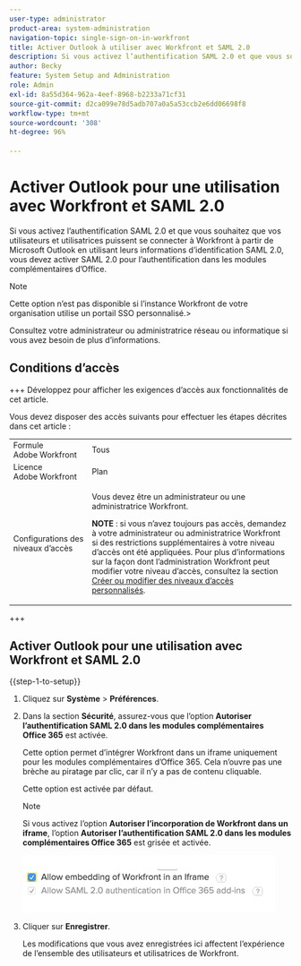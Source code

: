 ```yaml
---
user-type: administrator
product-area: system-administration
navigation-topic: single-sign-on-in-workfront
title: Activer Outlook à utiliser avec Workfront et SAML 2.0
description: Si vous activez l’authentification SAML 2.0 et que vous souhaitez que vos utilisateurs et utilisatrices puissent se connecter à Workfront à partir de Microsoft Outlook en utilisant leurs informations d’identification SAML 2.0, vous devez activer SAML 2.0 pour l’authentification dans les modules complémentaires d’Office.
author: Becky
feature: System Setup and Administration
role: Admin
exl-id: 8a55d364-962a-4eef-8968-b2233a71cf31
source-git-commit: d2ca099e78d5adb707a0a5a53ccb2e6dd06698f8
workflow-type: tm+mt
source-wordcount: '308'
ht-degree: 96%

---
```


# Activer Outlook pour une utilisation avec Workfront et SAML 2.0

Si vous activez l’authentification SAML 2.0 et que vous souhaitez que vos utilisateurs et utilisatrices puissent se connecter à Workfront à partir de Microsoft Outlook en utilisant leurs informations d’identification SAML 2.0, vous devez activer SAML 2.0 pour l’authentification dans les modules complémentaires d’Office.

>[!NOTE]
>
>Cette option n’est pas disponible si l’instance Workfront de votre organisation utilise un portail SSO personnalisé.>
><!--
>or is enabled with Adobe IMS>
>-->
>Consultez votre administrateur ou administratrice réseau ou informatique si vous avez besoin de plus d’informations.

## Conditions d’accès

+++ Développez pour afficher les exigences d’accès aux fonctionnalités de cet article.

Vous devez disposer des accès suivants pour effectuer les étapes décrites dans cet article :

<table style="table-layout:auto"> 
 <col> 
 <col> 
 <tbody> 
  <tr> 
   <td role="rowheader">Formule Adobe Workfront</td> 
   <td>Tous</td> 
  </tr> 
  <tr> 
   <td role="rowheader">Licence Adobe Workfront</td> 
   <td>Plan</td> 
  </tr> 
  <tr> 
   <td role="rowheader">Configurations des niveaux d’accès</td> 
   <td> <p>Vous devez être un administrateur ou une administratrice Workfront.</p> <p><b>NOTE</b> : si vous n’avez toujours pas accès, demandez à votre administrateur ou administratrice Workfront si des restrictions supplémentaires à votre niveau d’accès ont été appliquées. Pour plus d’informations sur la façon dont l’administration Workfront peut modifier votre niveau d’accès, consultez la section <a href="../../../administration-and-setup/add-users/configure-and-grant-access/create-modify-access-levels.md" class="MCXref xref">Créer ou modifier des niveaux d’accès personnalisés</a>.</p> </td> 
  </tr> 
 </tbody> 
</table>

+++

## Activer Outlook pour une utilisation avec Workfront et SAML 2.0

{{step-1-to-setup}}

1. Cliquez sur **Système** > **Préférences**.

1. Dans la section **Sécurité**, assurez-vous que l’option **Autoriser l’authentification SAML 2.0 dans les modules complémentaires Office 365** est activée.

   Cette option permet d’intégrer Workfront dans un iframe uniquement pour les modules complémentaires d’Office 365. Cela n’ouvre pas une brèche au piratage par clic, car il n’y a pas de contenu cliquable.

   Cette option est activée par défaut.

   >[!NOTE]
   >
   >Si vous activez l’option **Autoriser l’incorporation de Workfront dans un iframe**, l’option **Autoriser l’authentification SAML 2.0 dans les modules complémentaires Office 365** est grisée et activée.
   >
   >![Option Autoriser l’incorporation](assets/if-you-enable.png)
   >

1. Cliquer sur **Enregistrer**.

   Les modifications que vous avez enregistrées ici affectent l’expérience de l’ensemble des utilisateurs et utilisatrices de Workfront.
